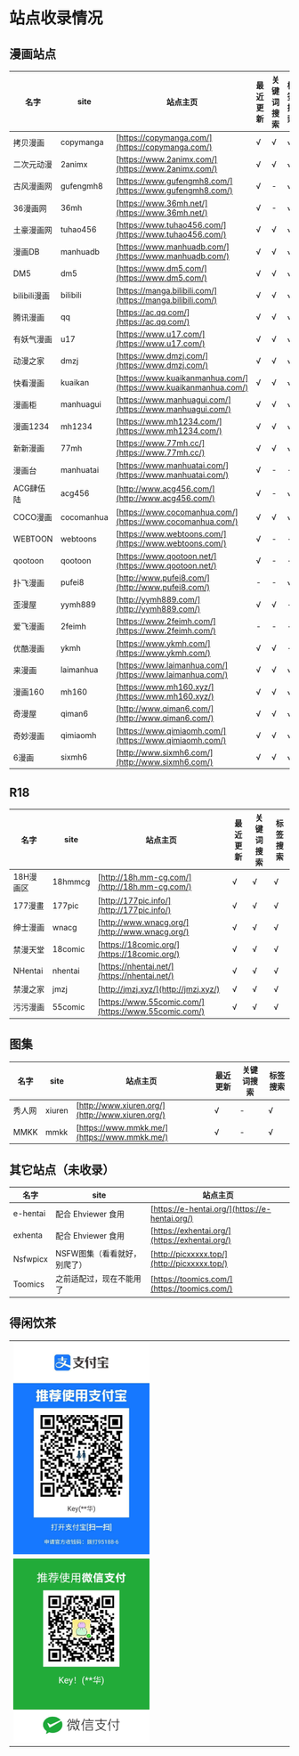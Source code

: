 # 站点收录情况

## 漫画站点

| 名字 | site | 站点主页 | 最近更新 | 关键词搜索 | 标签搜索 |
| --- | --- | --- | --- | --- | --- |
| 拷贝漫画 | copymanga | [https://copymanga.com/](https://copymanga.com/) | √ | √ | √ |
| 二次元动漫 | 2animx | [https://www.2animx.com/](https://www.2animx.com/) | √ | √ | √ |
| 古风漫画网 | gufengmh8 | [https://www.gufengmh8.com/](https://www.gufengmh8.com/) | √ | - | √ |
| 36漫画网 | 36mh | [https://www.36mh.net/](https://www.36mh.net/) | √ | - | √ |
| 土豪漫画网 | tuhao456 | [https://www.tuhao456.com/](https://www.tuhao456.com/) | √ | √ | √ |
| 漫画DB | manhuadb | [https://www.manhuadb.com/](https://www.manhuadb.com/) | √ | √ | √ |
| DM5 | dm5 | [https://www.dm5.com/](https://www.dm5.com/) | √ | √ | √ |
| bilibili漫画 | bilibili | [https://manga.bilibili.com/](https://manga.bilibili.com/) | √ | √ | √ |
| 腾讯漫画 | qq | [https://ac.qq.com/](https://ac.qq.com/) | √ | √ | √ |
| 有妖气漫画 | u17 |  [https://www.u17.com/](https://www.u17.com/) | √ | √ | √ |
| 动漫之家 | dmzj | [https://www.dmzj.com/](https://www.dmzj.com/) | √ | √ | √ |
| 快看漫画 | kuaikan | [https://www.kuaikanmanhua.com/](https://www.kuaikanmanhua.com/) | √ | √ | √ |
| 漫画柜 | manhuagui | [https://www.manhuagui.com/](https://www.manhuagui.com/) | √ | √ | √ |
| 漫画1234 | mh1234 | [https://www.mh1234.com/](https://www.mh1234.com/) | √ | √ | √ |
| 新新漫画 | 77mh | [https://www.77mh.cc/](https://www.77mh.cc/) | √ | √ | √ |
| 漫画台 | manhuatai | [https://www.manhuatai.com/](https://www.manhuatai.com/) | √ | - | - |
| ACG肆伍陆 | acg456 | [http://www.acg456.com/](http://www.acg456.com/) | √ | - | √ |
| COCO漫画 | cocomanhua | [https://www.cocomanhua.com/](https://www.cocomanhua.com/) | √ | √ | √ |
| WEBTOON | webtoons | [https://www.webtoons.com/](https://www.webtoons.com/) | √ | - | - |
| qootoon | qootoon  | [https://www.qootoon.net/](https://www.qootoon.net/) | √ | - | - |
| 扑飞漫画 | pufei8 | [http://www.pufei8.com/](http://www.pufei8.com/) | - | - | √ |
| 歪漫屋 | yymh889 | [http://yymh889.com/](http://yymh889.com/) | √ | √ | - |
| 爱飞漫画 | 2feimh | [https://www.2feimh.com/](https://www.2feimh.com/) | - | - | - |
| 优酷漫画 | ykmh | [https://www.ykmh.com/](https://www.ykmh.com/) | √ | √ | - |
| 来漫画 | laimanhua | [https://www.laimanhua.com/](https://www.laimanhua.com/) | √ | √ | √ |
| 漫画160 | mh160 | [https://www.mh160.xyz/](https://www.mh160.xyz/) | √ | √ | √ |、
| 奇漫屋 | qiman6 | [http://www.qiman6.com/](http://www.qiman6.com/) | √ | √ | √ |
| 奇妙漫画 | qimiaomh | [https://www.qimiaomh.com/](https://www.qimiaomh.com/) | √ | √ | √ |
| 6漫画 | sixmh6 | [http://www.sixmh6.com/](http://www.sixmh6.com/) | √ | √ | √ |

## R18

| 名字 | site | 站点主页 | 最近更新 | 关键词搜索 | 标签搜索 |
| --- | --- | --- | --- | --- | --- |
| 18H漫画区 | 18hmmcg | [http://18h.mm-cg.com/](http://18h.mm-cg.com/) | √ | √ | √ |
| 177漫畫 | 177pic | [http://177pic.info/](http://177pic.info/) | √ | √ | √ |
| 绅士漫画 | wnacg | [http://www.wnacg.org/](http://www.wnacg.org/) | √ | √ | √ |
| 禁漫天堂 | 18comic | [https://18comic.org/](https://18comic.org/) | √ | √ | √ |
| NHentai | nhentai | [https://nhentai.net/](https://nhentai.net/) | √ | √ | √ |
| 禁漫之家 | jmzj | [http://jmzj.xyz/](http://jmzj.xyz/) | √ | √ | √ |
| 污污漫画 | 55comic | [https://www.55comic.com/](https://www.55comic.com/) | √ | √ | √ |

## 图集

| 名字 | site | 站点主页 | 最近更新 | 关键词搜索 | 标签搜索 |
| --- | --- | --- | --- | --- | --- |
| 秀人网 | xiuren | [http://www.xiuren.org/](http://www.xiuren.org/) | √ | - | √ |
| MMKK | mmkk | [https://www.mmkk.me/](https://www.mmkk.me/) | √ | - | √ |


## 其它站点（未收录）

| 名字 | site | 站点主页 |
| --- | --- | --- |
| e-hentai | 配合 Ehviewer 食用 | [https://e-hentai.org/](https://e-hentai.org/) |
| exhenta | 配合 Ehviewer 食用 | [https://exhentai.org/](https://exhentai.org/) |
| Nsfwpicx | NSFW图集（看看就好，别爬了） | [http://picxxxxx.top/](http://picxxxxx.top/) |
| Toomics | 之前适配过，现在不能用了 |  [https://toomics.com/](https://toomics.com/) |


## 得闲饮茶

<table>
    <tr>
        <td>
            <img src="./_static/image/zhifubao-shouqianma.jpg" width="50%" height="50%">
        </td>
    </tr>
    <tr>
        <td>
            <img src="./_static/image/wx-shouqianma.jpg" width="50%" height="50%">
        </td>
    </tr>
</table>
